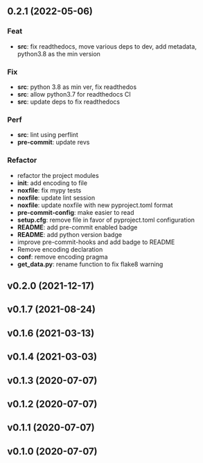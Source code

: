 ## 0.2.1 (2022-05-06)

### Feat

- **src**: fix readthedocs, move various deps to dev, add metadata, python3.8 as the min version

### Fix

- **src**: python 3.8 as min ver, fix readthedos
- **src**: allow python3.7 for readthedocs CI
- **src**: update deps to fix readthedocs

### Perf

- **src**: lint using perflint
- **pre-commit**: update revs

### Refactor

- refactor the project modules
- ****init****: add encoding to file
- **noxfile**: fix mypy tests
- **noxfile**: update lint session
- **noxfile**: update noxfile with new pyproject.toml format
- **pre-commit-config**: make easier to read
- **setup.cfg**: remove file in favor of pyproject.toml configuration
- **README**: add pre-commit enabled badge
- **README**: add python version badge
- improve pre-commit-hooks and add badge to README
- Remove encoding declaration
- **conf**: remove encoding pragma
- **get_data.py**: rename function to fix flake8 warning

## v0.2.0 (2021-12-17)

## v0.1.7 (2021-08-24)

## v0.1.6 (2021-03-13)

## v0.1.4 (2021-03-03)

## v0.1.3 (2020-07-07)

## v0.1.2 (2020-07-07)

## v0.1.1 (2020-07-07)

## v0.1.0 (2020-07-07)
